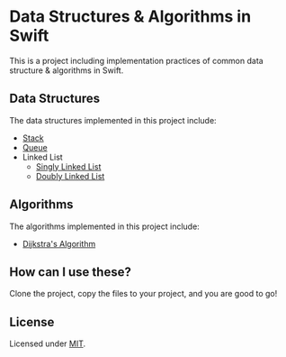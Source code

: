 # Data Structures & Algorithms in Swift

This is a project including implementation practices of common data structure & algorithms in Swift.

## Data Structures

The data structures implemented in this project include:

- [Stack](https://github.com/loyihsu/data-structures-and-algorithms-in-swift/tree/master/Data%20Structures/Stack)
- [Queue](https://github.com/loyihsu/data-structures-and-algorithms-in-swift/tree/master/Data%20Structures/Queue)
- Linked List
  - [Singly Linked List](https://github.com/loyihsu/data-structures-and-algorithms-in-swift/tree/master/Data%20Structures/Linked%20List/Singly%20Linked%20List)
  - [Doubly Linked List](https://github.com/loyihsu/data-structures-and-algorithms-in-swift/tree/master/Data%20Structures/Linked%20List/Doubly%20Linked%20List)

## Algorithms

The algorithms implemented in this project include:

- [Dijkstra's Algorithm](https://github.com/loyihsu/data-structures-and-algorithms-in-swift/blob/master/Algorithm/Dijkstras-Algorithm.swift)

## How can I use these?

Clone the project, copy the files to your project, and you are good to go!

## License
Licensed under [MIT](https://github.com/loyihsu/data-structures-and-algorithms-in-swift/blob/master/LICENSE.md).
